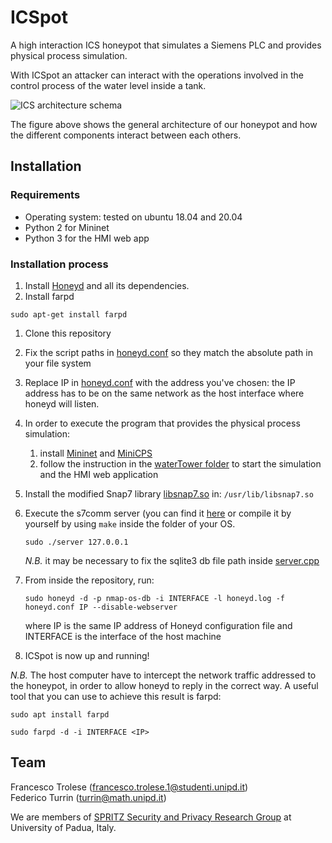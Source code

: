 # ICSpot
A high interaction ICS honeypot that simulates a Siemens PLC and provides physical process simulation.

With ICSpot an attacker can interact with the operations involved in the control process of the water level inside a tank.

<img src="./docs/imgs/ICSpot_schema.png" alt="ICS architecture schema" />

The figure above shows the general architecture of our honeypot and how the different components interact between each others. 

## Installation

### Requirements 
- Operating system: tested on ubuntu 18.04 and 20.04
- Python 2 for Mininet
- Python 3 for the HMI web app


### Installation process
1. Install [Honeyd](https://github.com/DataSoft/Honeyd) and all its dependencies.
1. Install farpd

`sudo apt-get install farpd`

1. Clone this repository 
1. Fix the script paths  in [honeyd.conf](./honeyd.conf) so they match the absolute path in your file system

1. Replace IP in [honeyd.conf](./honeyd.conf) with the address you've chosen: the IP address
has to be on the same network as the host interface where honeyd will listen.

1. In order to execute the program that provides the physical process simulation:
    1. install [Mininet](https://github.com/mininet/mininet) and [MiniCPS](https://github.com/scy-phy/minicps)
    1. follow the instruction in the [waterTower folder](./waterTower/README.md) to start the simulation and the HMI web application

1. Install the modified Snap7 library [libsnap7.so](./snap7/build/bin/x86_64-linux/libsnap7.so-300) in:     `/usr/lib/libsnap7.so`

1. Execute the s7comm server (you can find it [here](./snap7/examples/cpp/x86_64-linux/server) or compile it by yourself by using  `make` inside the folder of your OS.  

    `sudo ./server 127.0.0.1`

    *N.B.* it may be necessary to fix the sqlite3 db file path inside [server.cpp](./snap7/examples/cpp/server.cpp)

1. From inside the repository, run: 

    `sudo honeyd -d -p nmap-os-db -i INTERFACE -l honeyd.log -f honeyd.conf IP --disable-webserver`

    where IP is the same IP address of Honeyd configuration file and INTERFACE is the interface of the host machine

1. ICSpot is now up and running!

*N.B.* The host computer have to intercept the network traffic addressed to the honeypot, in order to allow honeyd to reply in the correct way. 
A useful tool that you can use to achieve this result is farpd:

`sudo apt install farpd`

`sudo farpd -d -i INTERFACE <IP>`

## Team
Francesco Trolese (francesco.trolese.1@studenti.unipd.it)  
Federico Turrin (turrin@math.unipd.it)


We are members of [SPRITZ Security and Privacy Research Group](https://spritz.math.unipd.it/) at University of Padua, Italy.
